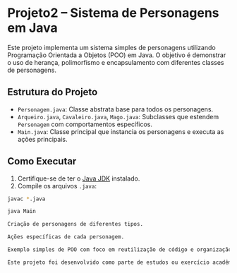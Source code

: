 # Projeto2 – Sistema de Personagens em Java

Este projeto implementa um sistema simples de personagens utilizando Programação Orientada a Objetos (POO) em Java. O objetivo é demonstrar o uso de herança, polimorfismo e encapsulamento com diferentes classes de personagens.

## Estrutura do Projeto

- `Personagem.java`: Classe abstrata base para todos os personagens.
- `Arqueiro.java`, `Cavaleiro.java`, `Mago.java`: Subclasses que estendem `Personagem` com comportamentos específicos.
- `Main.java`: Classe principal que instancia os personagens e executa as ações principais.

## Como Executar

1. Certifique-se de ter o [Java JDK](https://www.oracle.com/java/technologies/javase-downloads.html) instalado.
2. Compile os arquivos `.java`:

```bash
javac *.java

java Main

Criação de personagens de diferentes tipos.

Ações específicas de cada personagem.

Exemplo simples de POO com foco em reutilização de código e organização.

Este projeto foi desenvolvido como parte de estudos ou exercício acadêmico.
